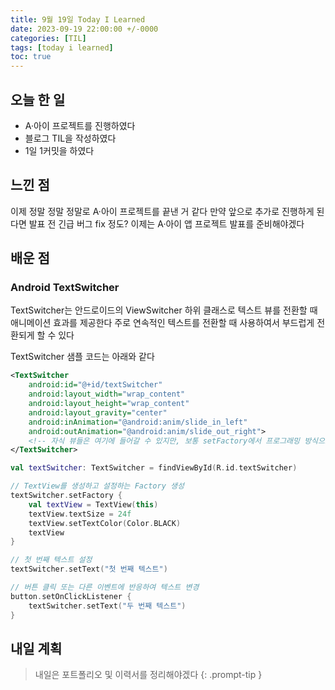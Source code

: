 ```yaml
---
title: 9월 19일 Today I Learned
date: 2023-09-19 22:00:00 +/-0000
categories: [TIL]
tags: [today i learned]
toc: true
---
```


## 오늘 한 일

* A·아이 프로젝트를 진행하였다
* 블로그 TIL을 작성하였다
* 1일 1커밋을 하였다

## 느낀 점

이제 정말 정말 정말로 A·아이 프로젝트를 끝낸 거 같다 만약 앞으로 추가로 진행하게 된다면
발표 전 긴급 버그 fix 정도? 이제는 A·아이 앱 프로젝트 발표를 준비해야겠다

## 배운 점

### Android TextSwitcher 

TextSwitcher는 안드로이드의 ViewSwitcher 하위 클래스로 텍스트 뷰를 전환할 때 애니메이션 효과를 제공한다 주로 연속적인 텍스트를 전환할 때 사용하여서 부드럽게 전환되게 할 수 있다

TextSwitcher 샘플 코드는 아래와 같다

~~~xml
<TextSwitcher
    android:id="@+id/textSwitcher"
    android:layout_width="wrap_content"
    android:layout_height="wrap_content"
    android:layout_gravity="center"
    android:inAnimation="@android:anim/slide_in_left"
    android:outAnimation="@android:anim/slide_out_right">
    <!-- 자식 뷰들은 여기에 들어갈 수 있지만, 보통 setFactory에서 프로그래밍 방식으로 추가됩니다. -->
</TextSwitcher>
~~~

~~~kotlin
val textSwitcher: TextSwitcher = findViewById(R.id.textSwitcher)

// TextView를 생성하고 설정하는 Factory 생성
textSwitcher.setFactory {
    val textView = TextView(this)
    textView.textSize = 24f
    textView.setTextColor(Color.BLACK)
    textView
}

// 첫 번째 텍스트 설정
textSwitcher.setText("첫 번째 텍스트")

// 버튼 클릭 또는 다른 이벤트에 반응하여 텍스트 변경
button.setOnClickListener {
    textSwitcher.setText("두 번째 텍스트")
}
~~~


## 내일 계획

> 내일은 포트폴리오 및 이력서를 정리해야겠다
{: .prompt-tip }


